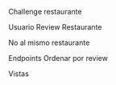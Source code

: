 Challenge restaurante


Usuario 
Review
Restaurante


No al mismo restaurante


Endpoints
Ordenar por review


Vistas 
